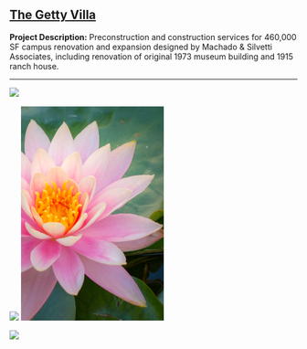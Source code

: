## [The Getty Villa](https://www.getty.edu/visit/villa/)

**Project Description:** Preconstruction and construction services for 460,000 SF campus renovation and expansion designed by Machado & Silvetti Associates, including renovation of original 1973 museum building and 1915 ranch house.

---

<img src="images/getty_villa_1.jpg?raw=true" width = "500"/>

<img src="images/getty_villa_3.jpg?raw=true" width = "250"/> <img src="images/getty_villa_4.jpg?raw=true" width = "250"/>

<img src="images/getty_villa_2.jpg?raw=true" width = "500"/>




